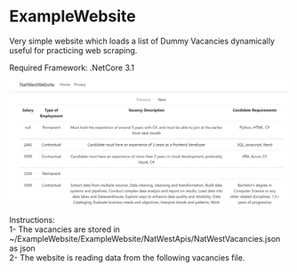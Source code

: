 # ExampleWebsite

Very simple website which loads a list of Dummy Vacancies dynamically useful for practicing web scraping.

Required Framework:
.NetCore 3.1   

![alt text](https://github.com/musmankkr/ExampleWebsite/blob/master/Capture.JPG?raw=true)

Instructions:  
1- The vacancies are stored in ~/ExampleWebsite/ExampleWebsite/NatWestApis/NatWestVacancies.json as json  
2- The website is reading data from the following vacancies file.    
